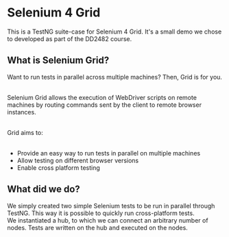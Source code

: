 # Selenium 4 Grid

This is a TestNG suite-case for Selenium 4 Grid. It's a small demo we chose to developed as part of the DD2482 course.

## What is Selenium Grid?

Want to run tests in parallel across multiple machines? Then, Grid is for you.<br/><br/>

Selenium Grid allows the execution of WebDriver scripts on remote machines by routing commands sent by the client to remote browser instances.<br/><br/>

Grid aims to:<br/><br/>

* Provide an easy way to run tests in parallel on multiple machines
* Allow testing on different browser versions
* Enable cross platform testing

## What did we do?

We simply created two simple Selenium tests to be run in parallel through TestNG. This way it is possible to quickly run cross-platform tests.<br/>
We instantiated a hub, to which we can connect an arbitrary number of nodes. Tests are written on the hub and executed on the nodes.
